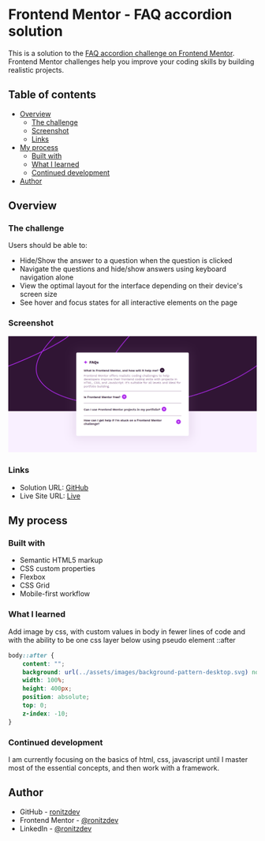 # Frontend Mentor - FAQ accordion solution

This is a solution to the [FAQ accordion challenge on Frontend Mentor](https://www.frontendmentor.io/challenges/faq-accordion-wyfFdeBwBz). Frontend Mentor challenges help you improve your coding skills by building realistic projects.

## Table of contents

- [Overview](#overview)
  - [The challenge](#the-challenge)
  - [Screenshot](#screenshot)
  - [Links](#links)
- [My process](#my-process)
  - [Built with](#built-with)
  - [What I learned](#what-i-learned)
  - [Continued development](#continued-development)
- [Author](#author)

## Overview

### The challenge

Users should be able to:

- Hide/Show the answer to a question when the question is clicked
- Navigate the questions and hide/show answers using keyboard navigation alone
- View the optimal layout for the interface depending on their device's screen size
- See hover and focus states for all interactive elements on the page

### Screenshot

![Desktop](./assets/images/screenshot.png)

### Links

- Solution URL: [GitHub](https://github.com/ronitzdev/faq-accordion?tab=readme-ov-file)
- Live Site URL: [Live](https://faq-accordion-ronitzdev.netlify.app/)

## My process

### Built with

- Semantic HTML5 markup
- CSS custom properties
- Flexbox
- CSS Grid
- Mobile-first workflow

### What I learned

Add image by css, with custom values in body in fewer lines of code and with the ability to be one css layer below using pseudo element ::after

```css
body::after {
    content: "";
    background: url(../assets/images/background-pattern-desktop.svg) no-repeat center / cover;
    width: 100%;
    height: 400px;
    position: absolute;
    top: 0;
    z-index: -10;
}
```

### Continued development

I am currently focusing on the basics of html, css, javascript until I master most of the essential concepts, and then work with a framework.

## Author

- GitHub - [ronitzdev](https://github.com/ronitzdev)
- Frontend Mentor - [@ronitzdev](https://www.frontendmentor.io/profile/ronitzdev)
- LinkedIn - [@ronitzdev](https://www.linkedin.com/in/ronitzdev/)

